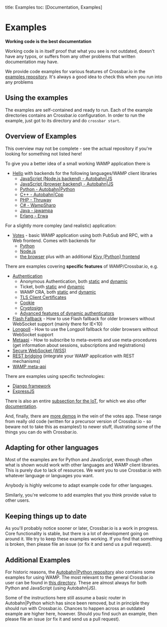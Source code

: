 title: Examples
toc: [Documentation, Examples]

# Examples

**Working code is the best documentation**

Working code is in itself proof that what you see is not outdated, doesn't have any typos, or suffers from any other problems that written documentation may have.

We provide code examples for various features of Crossbar.io in the [ examples repository](https://github.com/crossbario/crossbarexamples). It's always a good idea to check this when you run into any problems


## Using the examples

The examples are self-contained and ready to run. Each of the example directories contains an Crossbar.io configuration. In order to run the example, just got to its directory and do `crossbar start`.

## Overview of Examples

This overview may not be complete - see the actual repository if you're looking for something not listed here!

To give you a better idea of a small working WAMP application there is

* [Hello](https://github.com/crossbario/crossbarexamples/tree/master/hello) with backends for the following languages/WAMP client libraries
   + [JavaScript (Node.js backend) - Autobahn|JS](https://github.com/crossbario/crossbarexamples/tree/master/hello/nodejs)
   + [JavaScript (browser backend) - Autobahn|JS](https://github.com/crossbario/crossbarexamples/tree/master/hello/browser)
   + [Python - Autobahn|Python](https://github.com/crossbario/crossbarexamples/tree/master/hello/python)
   + [C++ - Autobahn|Cpp](https://github.com/crossbario/crossbarexamples/tree/master/hello/cpp)
   + [PHP - Thruway](https://github.com/crossbario/crossbarexamples/tree/master/hello/php)
   + [C# - WampSharp](https://github.com/crossbario/crossbarexamples/tree/master/hello/csharp)
   + [Java - jawampa](https://github.com/crossbario/crossbarexamples/tree/master/hello/java)
   + [Erlang - Erwa](https://github.com/crossbario/crossbarexamples/tree/master/hello/erlang)

For a slightly more compley (and realistic) application:

* [Votes](https://github.com/crossbario/crossbarexamples/tree/master/demos/votes) - basic WAMP application using both PubSub and RPC, with a Web frontend. Comes with backends for
   + [Python](https://github.com/crossbario/crossbarexamples/tree/master/demos/votes/python)
   + [Node.js](https://github.com/crossbario/crossbarexamples/tree/master/demos/votes/nodejs)
   + [the browser](https://github.com/crossbario/crossbarexamples/tree/master/demos/votes/browser)
plus with an additional [Kivy (Python) frontend](https://github.com/crossbario/crossbarexamples/tree/master/demos/votes/kivy)

There are examples covering **specific features** of WAMP/Crossbar.io, e.g.

* [Authentication](https://github.com/crossbario/crossbarexamples/tree/master/authentication)
   + Anonymous Authentication, both
   [static](https://github.com/crossbario/crossbarexamples/tree/master/authentication/anonymous/static) and [dynamic](https://github.com/crossbario/crossbarexamples/tree/master/authentication/anonymous/dynamic)
   + Ticket, both [static](https://github.com/crossbario/crossbarexamples/tree/master/authentication/ticket/static) and [dynamic](https://github.com/crossbario/crossbarexamples/tree/master/authentication/ticket/dynamic)
   + WAMP CRA, both [static](https://github.com/crossbario/crossbarexamples/tree/master/authentication/wampcra/static) and [dynamic](https://github.com/crossbario/crossbarexamples/tree/master/authentication/wampcra/dynamic)
   + [TLS Client Certificates](https://github.com/crossbario/crossbarexamples/tree/master/authentication/tls)
   + [Cookie](https://github.com/crossbario/crossbarexamples/tree/master/authentication/cookie)
   + [Cryptosign](https://github.com/crossbario/crossbarexamples/tree/master/authentication/cryptosign)
   + [Advanced features of dynamic authenticators](https://github.com/crossbario/crossbarexamples/tree/master/authentication/advanced)
* [Flash Fallback](https://github.com/crossbario/crossbarexamples/tree/master/flash) - How to use Flash fallback for older browsers without WebSocket support (mainly there for IE<10)
* [Longpoll](https://github.com/crossbario/crossbarexamples/tree/master/longpoll) - How to use the Longpoll fallback for older browsers without WebSocket support
* [Metaapi](https://github.com/crossbario/crossbarexamples/tree/master/metaapi) - How to subscribe to meta-events and use meta-procedures (get information about sessions, subscriptions and registrations)
* [Secure WebSocket (WSS)](https://github.com/crossbario/crossbarexamples/tree/master/wss/python)
* [REST bridging](https://github.com/crossbario/crossbarexamples/tree/master/rest) (integrate your WAMP application with REST mechanisms)
* [WAMP meta-api](https://github.com/crossbario/crossbarexamples/tree/master/metaapi)


There are examples using specific technologies:

* [Django framework](https://github.com/crossbario/crossbarexamples/tree/master/django/realtimemonitor)
* [ExpressJS](https://github.com/crossbario/crossbarexamples/tree/master/expressjs)

There is also an entire [subsection for the IoT](https://github.com/crossbario/crossbarexamples/tree/master/iotcookbook), for which we also offer [documentation](http://crossbario.com/iotcookbook/).

And, finally, there are [more demos](https://github.com/crossbario/crossbarexamples/tree/master/demos) in the vein of the votes app. These range from really old code (written for a precursor version of Crossbar.io - so beware not to take this as examples!) to newer stuff, illustrating some of the things you can do with Crossbar.io.

## Adapting for other languages

Most of the examples are for Python and JavaScript, even though often what is shown would work with other languages and WAMP client libraries. This is purely due to lack of resources. We want you to use Crossbar.io with whatever language or languages you want.

Anybody is highly welcome to adapt example code for other languages.

Similarly, you're welcome to add examples that you think provide value to other users.

## Keeping things up to date

As you'll probably notice sooner or later, Crossbar.io is a work in progress. Core functionality is stable, but there is a lot of development going on around it. We try to keep these examples working. If you find that something is broken, then please file an issue (or fix it and send us a pull request).

## Additional Examples

For historic reasons, the [Autobahn|Python repository](https://github.com/crossbario/autobahn-python) also contains some examples for using WAMP. The most relevant to the general Crossbar.io user can be found in [this directory](https://github.com/tavendo/AutobahnPython/tree/master/examples/twisted/wamp). These are almost always for both Python and JavaScript (using Autobahn|JS).

Some of the instructions here still assume a basic router in Autobahn|Python which has since been removed, but in principle they should run with Crossbar.io. Chances to happen across an outdated example are higher here, however. Should you find such an example, then please file an issue (or fix it and send us a pull request).
